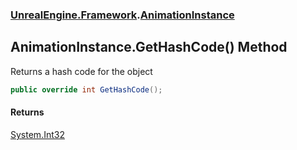 ### [UnrealEngine.Framework](./UnrealEngine-Framework.md 'UnrealEngine.Framework').[AnimationInstance](./AnimationInstance.md 'UnrealEngine.Framework.AnimationInstance')
## AnimationInstance.GetHashCode() Method
Returns a hash code for the object  
```csharp
public override int GetHashCode();
```
#### Returns
[System.Int32](https://docs.microsoft.com/en-us/dotnet/api/System.Int32 'System.Int32')  
